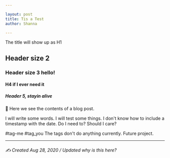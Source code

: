 ```yaml
---

layout: post
title: Tis a Test
author: Shanna

---
```


The title will show up as H1
## Header size 2
### Header size 3 hello!
#### H4 if I ever need it
##### Header 5, stayin alive

👋 Here we see the contents of a blog post. 

I will write some words. I will test some things. I don't know how to include a timestamp with the date. Do I need to? Should I care?


#tag-me #tag_you 
The tags don't do anything currently. Future project.


---


###### ✍️ Created Aug 28, 2020 / Updated  why is this here?
